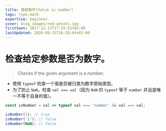 ```yaml
---
title: 值是数字(Value is number)
tags: type,math
expertise: beginner
cover: blog_images/red-petals.jpg
firstSeen: 2017-12-17T17:55:51+02:00
lastUpdated: 2020-09-15T16:28:04+03:00
---
```


# 检查给定参数是否为数字。
> Checks if the given argument is a number.

- 使用 `typeof` 检查一个值是否被归类为数字原始类型。
- 为了防止 `NaN`，检查 `val === val`（因为 `NaN` 的 `typeof` 等于 `number` 并且是唯一不等于自身的值）。

```js
const isNumber = val => typeof val === 'number' && val === val;
```

```js
isNumber(1); // true
isNumber('1'); // false
isNumber(NaN); // false
```
